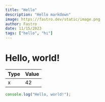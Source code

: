 ```yaml
---
title: "Hello"
description: "Hello markdown"
image: https://fastro.dev/static/image.png
author: Fastro
date: 11/15/2023
tags: ["hello", "hi"]
---
```


# Hello, world!

| Type | Value |
| ---- | ----- |
| x    | 42    |

```js
console.log("Hello, world!");
```
